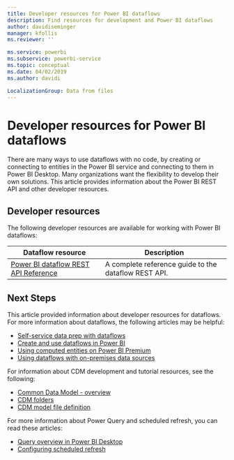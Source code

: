 ```yaml
---
title: Developer resources for Power BI dataflows
description: Find resources for development and Power BI dataflows
author: davidiseminger
manager: kfollis
ms.reviewer: ''

ms.service: powerbi
ms.subservice: powerbi-service
ms.topic: conceptual
ms.date: 04/02/2019
ms.author: davidi

LocalizationGroup: Data from files
---
```

# Developer resources for Power BI dataflows

There are many ways to use dataflows with no code, by creating or connecting to entities in the Power BI service and connecting to them in Power BI Desktop. Many organizations want the flexibility to develop their own solutions. This article provides information about the Power BI REST API and other developer resources.


## Developer resources

The following developer resources are available for working with Power BI dataflows:


| Dataflow resource | Description |
| --- | --- |
| [Power BI dataflow REST API Reference](https://go.microsoft.com/fwlink/?linkid=2047629)    | A complete reference guide to the dataflow REST API.|


## Next Steps

This article provided information about developer resources for dataflows. For more information about dataflows, the following articles may be helpful:

* [Self-service data prep with dataflows](service-dataflows-overview.md)
* [Create and use dataflows in Power BI](service-dataflows-create-use.md)
* [Using computed entities on Power BI Premium](service-dataflows-computed-entities-premium.md)
* [Using dataflows with on-premises data sources](service-dataflows-on-premises-gateways.md)

For information about CDM development and tutorial resources, see the following:
* [Common Data Model - overview ](https://docs.microsoft.com/powerapps/common-data-model/overview)
* [CDM folders](https://go.microsoft.com/fwlink/?linkid=2045304)
* [CDM model file definition](https://go.microsoft.com/fwlink/?linkid=2045521)


For more information about Power Query and scheduled refresh, you can read these articles:
* [Query overview in Power BI Desktop](desktop-query-overview.md)
* [Configuring scheduled refresh](refresh-scheduled-refresh.md)



